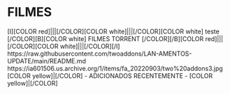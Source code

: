 # FILMES

<channels>
<channel>
<name>[I][COLOR red]|||[/COLOR][COLOR white]|||[/COLOR][COLOR  white] teste  [/COLOR][B][COLOR white] FILMES TORRENT [/COLOR][/B][COLOR red]|||[/COLOR][COLOR white]|||[/COLOR][/I]</name>
<thumbnail></thumbnail>
<externallink>https://raw.githubusercontent.com/twoaddons/LAN-AMENTOS-UPDATE/main/README.md</externallink>
<fanart>https://ia601506.us.archive.org/1/items/fa_20220903/two%20addons3.jpg</fanart>
<info>
[COLOR yellow]|[/COLOR] - ADICIONADOS RECENTEMENTE - [COLOR yellow]|[/COLOR]</info>
</channel>
</channels>


